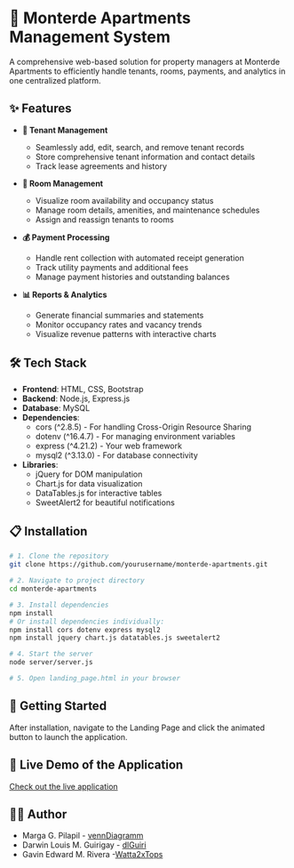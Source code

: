 # 🏢 Monterde Apartments Management System

A comprehensive web-based solution for property managers at Monterde Apartments to efficiently handle tenants, rooms, payments, and analytics in one centralized platform.

## ✨ Features

- **👥 Tenant Management**
  - Seamlessly add, edit, search, and remove tenant records
  - Store comprehensive tenant information and contact details
  - Track lease agreements and history

- **🚪 Room Management**
  - Visualize room availability and occupancy status
  - Manage room details, amenities, and maintenance schedules
  - Assign and reassign tenants to rooms

- **💰 Payment Processing**
  - Handle rent collection with automated receipt generation
  - Track utility payments and additional fees
  - Manage payment histories and outstanding balances

- **📊 Reports & Analytics**
  - Generate financial summaries and statements
  - Monitor occupancy rates and vacancy trends
  - Visualize revenue patterns with interactive charts

## 🛠️ Tech Stack

- **Frontend**: HTML, CSS, Bootstrap
- **Backend**: Node.js, Express.js
- **Database**: MySQL
- **Dependencies**:
  - cors (^2.8.5) - For handling Cross-Origin Resource Sharing
  - dotenv (^16.4.7) - For managing environment variables
  - express (^4.21.2) - Your web framework
  - mysql2 (^3.13.0) - For database connectivity
- **Libraries**:
  - jQuery for DOM manipulation
  - Chart.js for data visualization
  - DataTables.js for interactive tables
  - SweetAlert2 for beautiful notifications

## 📋 Installation

```bash
# 1. Clone the repository
git clone https://github.com/yourusername/monterde-apartments.git

# 2. Navigate to project directory
cd monterde-apartments

# 3. Install dependencies
npm install
# Or install dependencies individually:
npm install cors dotenv express mysql2
npm install jquery chart.js datatables.js sweetalert2

# 4. Start the server
node server/server.js

# 5. Open landing_page.html in your browser
```

## 🚀 Getting Started

After installation, navigate to the Landing Page and click the animated button to launch the application.

## 🔗 Live Demo of the Application

[Check out the live application](https://monterde-apartments.up.railway.app/)

## 👨‍💻 Author

- Marga G. Pilapil - [vennDiagramm](https://github.com/vennDiagramm)
- Darwin Louis M. Guirigay - [dlGuiri](https://github.com/dlGuiri)
- Gavin Edward M. Rivera -[Watta2xTops](https://github.com/Watta2xTops)

